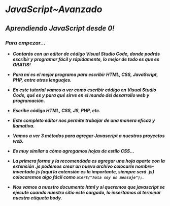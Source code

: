 # **_JavaScript~Avanzado_**

## **_Aprendiendo JavaScript desde 0!_**

### **_Para empezar..._**

- **_Contarás con un editor de código Visual Studio Code, donde podrás escribir y programar fácil y rápidamente, lo mejor de todo es que es GRATIS!_**

- **_Para mí es el mejor programa para escribir HTML, CSS, JavaScript, PHP, entre otros lenguajes._**

- **_En este tutorial vamos a ver como escribir código en Visual Studio Code, qué es y para qué sirve en el mundo del desarrollo web y programación._**

- **_Escribe código HTML, CSS, JS, PHP, etc._**

- **_Este completo editor nos permite trabajar de una manera eficaz y llamativa._**

- **_Vamos a ver 3 métodos para agregar Javascript a nuestros proyectos web._**

- **_Es muy similar a cómo agregamos hojas de estilo CSS..._**

- **_La primera forma y la recomendada es agregar una hoja aparte con la extensión .js podemos crear un nuevo archivo colocarle nombre-inventado.js (aquí la extensión es lo importante, siempre será .js) colocaremos algo fácil como 
```alert("hola soy un mensaje");```._**

- **_Nos vamos a nuestro documento html y si queremos que javascript se ejecute cuando nuestro sitio esté cargado, lo insertamos al terminar nuestra etiqueta body._**
